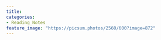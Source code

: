 ```yaml
---
title: 
categories:
- Reading_Notes
feature_image: "https://picsum.photos/2560/600?image=872"
---
```


### 